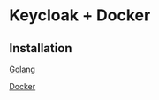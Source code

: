 # Keycloak + Docker

## Installation

[Golang](https://oauth2-proxy.github.io/oauth2-proxy/)

[Docker](https://quay.io/repository/oauth2-proxy/oauth2-proxy?tab=tags&tag=latest)